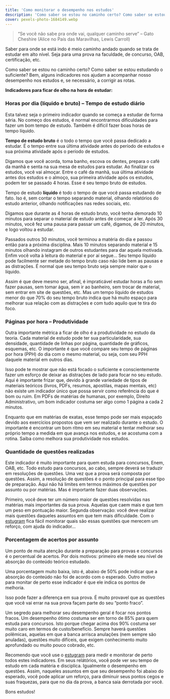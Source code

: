 ```yaml
---
title: 'Como monitorar o desempenho nos estudos'
description: 'Como saber se estou no caminho certo? Como saber se estou estudando o suficiente? Bem, alguns indicadores nos ajudam a acompanhar nosso desempenho nos estudos e, se necessário, a corrigir as rotas'
cover: pexels-photo-1684149.webp
---
```

> “Se você não sabe pra onde vai, qualquer caminho serve” – Gato Cheshire (Alice no País das Maravilhas, Lewis Carroll)

Saber para onde se está indo é meio caminho andado quando se trata de estudar em alto nível. Seja para uma prova na faculdade, de concurso, OAB, certificação, etc. 

Como saber se estou no caminho certo? Como saber se estou estudando o suficiente? Bem, alguns indicadores nos ajudam a acompanhar nosso desempenho nos estudos e, se necessário, a corrigir as rotas.

**Indicadores para ficar de olho na hora de estudar:**

### Horas por dia (líquido e bruto) – Tempo de estudo diário

Esta talvez seja o primeiro indicador quando se começa a estudar de forma séria. No começo dos estudos, é normal encontrarmos dificuldades para fazer um bom tempo de estudo. Também é difícil fazer boas horas de tempo líquido.

**Tempo de estudo bruto** é o todo o tempo que você passa dedicado a estudar. É o tempo entre sua última atividade antes do período de estudos e sua próxima atividade após o período de estudos.

Digamos que você acorda, toma banho, escova os dentes, prepara o café da manhã e senta na sua mesa de estudos para estudar. Ao finalizar os estudos, você vai almoçar. Entre o café da manhã, sua última atividade antes dos estudos e o almoço, sua primeira atividade após os estudos, podem ter se passado 4 horas. Esse é seu tempo bruto de estudos.

Tempo de estudo **líquido** é todo o tempo de que você passa estudando de fato. Iso é, sem contar o tempo separando material, olhando relatórios do estudo anterior, olhando notificações nas redes sociais, etc.

Digamos que durante as 4 horas de estudo bruto, você tenha demorado 10 minutos para separar o material de estudo antes de começar a ler. Após 30 minutos, você fez uma pausa para passar um café, digamos, de 20 minutos, e logo voltou a estudar.

Passados outros 30 minutos, você terminou a matéria do dia e passou então para a próxima disciplina. Mais 10 minutos separando material e 15 minutos olhando instagram de outros estudantes para dar aquela motivada. Enfim você volta à leitura do material e por aí segue… Seu tempo líquido pode facilmente ser metade do tempo bruto caso não lide bem as pausas e as distrações. É normal que seu tempo bruto seja sempre maior que o líquido.

Assim é que deve mesmo ser, afinal, é impraticável estudar horas a fio sem fazer pausas, sem tomar água, sem ir ao banheiro, sem trocar de material, sem entrar em site de questões, etc. Mas um tempo líquido de estudos menor do que 70% do seu tempo bruto indica que há muito espaço para melhorar sua relação com as distrações e com tudo aquilo que te tira do foco.

### Páginas por hora – Produtividade

Outra importante métrica a ficar de olho é a produtividade no estudo da teoria. Cada material de estudo pode ter sua particularidade, sua densidade, quantidade de linhas por página, quantidade de gráficos, esquemas, etc. O importante é que você compare seu tempo de páginas por hora (PPH) do dia com o mesmo material, ou seja, com seu PPH daquele material em outros dias.

Isso pode te mostrar que não está focado o suficiente e conscientemente fazer um esforço de deixar as distrações de lado para focar no seu estudo. Aqui é importante frizar que, devido à grande variedade de tipos de materiais teóricos (livros, PDFs, resumos, apostilas, mapas mentais, etc) não existe um indicador único que possa servir como referência do que é bom ou ruim. Em PDFs de matérias de humanas, por exemplo, Direito Administrativo, um bom indicador costuma ser algo como 1 página a cada 2 minutos.

Enquanto que em matérias de exatas, esse tempo pode ser mais espaçado devido aos exercícios propostos que vem ser realizado durante o estudo. O importante é encontrar um bom ritmo em seu material e tentar melhorar seu próprio tempo a medida em que avança nos estudos, e se acostuma com a rotina. Saiba como melhora sua produtividade nos estudos.

### Quantidade de questões realizadas

Este indicador é muito importante para quem estuda para concursos, Enem, OAB, etc. Todo estudo para concursos, ao cabo, sempre deverá se traduzir em resoluções de questões. Uma vez que a prova será composta por questões. Assim, a resolução de questões é o ponto principal para esse tipo de preparação. Aqui não há limites em termos máximos de questões por assunto ou por matérias. Mas é importante fazer duas observações.

Primeiro, você deve ter um número maior de questões resolvidas nas matérias mais importantes da sua prova. Aquelas que caem mais e que tem um peso em pontuação maior. Segunda observação: você deve realizar mais questões daqueles assuntos em que tem mais dificuldade. Com o [estugram](https://estugram.com) fica fácil monitorar quais são essas questões que merecem um reforço, com ajuda do indicador…

### Porcentagem de acertos por assunto

Um ponto de muita atenção durante a preparação para provas e concursos é o percentual de acertos. Por dois motivos: primeiro ele mede seu nível de absorção do conteúdo teórico estudado.

Uma porcentagem muito baixa, isto é, abaixo de 50% pode indicar que a absorção do conteúdo não foi de acordo com o esperado. Outro motivo para monitar de perto esse indicador é que ele indica os pontos de melhoria.

Isso pode fazer a diferença em sua prova. É muito provavel que as questões que você vai errar na sua prova façam parte do seu “ponto fraco”.

Um segredo para melhorar seu desempenho geral é focar nos pontos fracos. Um desempenho ótimo costuma ser em torno de 85% para quem estuda para concursos. Isto porque chegar acima dos 90% costuma ser muito caro em termos de custo/benefício. Sempre haverá questões polêmicas, aquelas em que a banca arrisca anulações (nem sempre são anuladas), questões muito difíceis, que exigem conhecimento muito aprofundado ou muito pouco cobrado, etc.

Recomendo que você use o [estugram](https://estugram.com) para medir e monitorar de perto todos estes indicadores. Em seus relátórios, você pode ver seu tempo de estudo em cada matéria e disciplica. Igualmente o desempenho em questões. Assim, naqueles assuntos em que seu desempenho foi abaixo do esperado, você pode aplicar um reforço, para diminuir seus pontos cegos e suas fraquezas, para que no dia da prova, a banca saia derrotada por você.

Bons estudos!